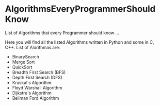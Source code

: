 # AlgorithmsEveryProgrammerShouldKnow
List of Algorithms that every Programmer should know ...

Here you will find all the listed Algorithms written in Python and some in C, C++. List of Alorithmas are:

- BinarySearch
- Merge Sort
- QuickSort
- Breadth First Search (BFS)
- Depth First Search (DFS)
- Kruskal's Algorithm
- Floyd Warshall Algorithm
- Dijkstra's Algorithm
- Bellman Ford Algorithm
